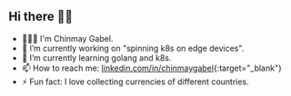 ## Hi there 👋🏽

- 🙋🏽‍♂️ I'm Chinmay Gabel.
- 🔭 I’m currently working on "spinning k8s on edge devices".
- 🌱 I’m currently learning golang and k8s.
- 📫 How to reach me: [linkedin.com/in/chinmaygabel](linkedin.com/in/chinmaygabel){:target="_blank"}
- ⚡ Fun fact: I love collecting currencies of different countries.
